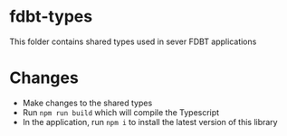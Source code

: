# fdbt-types

This folder contains shared types used in sever FDBT applications

# Changes

- Make changes to the shared types
- Run `npm run build` which will compile the Typescript
- In the application, run `npm i` to install the latest version of this library
